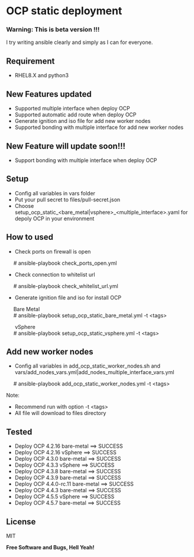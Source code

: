 # OCP static deployment
### Warning: This is beta version !!!  
I try writing ansible clearly and simply as I can for everyone.

## Requirement
- RHEL8.X and python3

## New Features updated
- Supported multiple interface when deploy OCP
- Supported automatic add route when deploy OCP
- Generate ignition and iso file for add new worker nodes
- Supported bonding with multiple interface for add new worker nodes

## New Feature will update soon!!!
- Support bonding with multiple interface when deploy OCP

## Setup
- Config all variables in vars folder
- Put your pull secret to files/pull-secret.json
- Choose setup_ocp_static_<bare_metal|vsphere>\_<multiple_interface>.yaml for depoly OCP in your environment
<!--- - Change template for bare-metal or VMware in setup_ocp_static.yml at task "Create install-config.yaml file" -->

## How to used
- Check ports on firewall is open

&nbsp;&nbsp;&nbsp;&nbsp;&nbsp;\# ansible-playbook check_ports_open.yml

- Check connection to whitelist url

&nbsp;&nbsp;&nbsp;&nbsp;&nbsp;\# ansible-playbook check_whitelist_url.yml

- Generate ignition file and iso for install OCP

&nbsp;&nbsp;&nbsp;&nbsp;&nbsp;Bare Metal<br/>
&nbsp;&nbsp;&nbsp;&nbsp;&nbsp;\# ansible-playbook setup_ocp_static_bare_metal.yml -t \<tags\>

&nbsp;&nbsp;&nbsp;&nbsp;&nbsp; vSphere<br/>
&nbsp;&nbsp;&nbsp;&nbsp;&nbsp;\# ansible-playbook setup_ocp_static_vsphere.yml -t \<tags\>

## Add new worker nodes
- Config all variables in add_ocp_static_worker_nodes.sh and vars/add_nodes_vars.yml|add_nodes_multiple_interface_vars.yml

&nbsp;&nbsp;&nbsp;&nbsp;&nbsp;\# ansible-playbook add_ocp_static_worker_nodes.yml -t \<tags\>

Note: 
- Recommend run with option -t \<tags\>
- All file will download to files directory

## Tested
- Deploy OCP 4.2.16 bare-metal ==> SUCCESS
- Deploy OCP 4.2.16 vSphere    ==> SUCCESS
- Deploy OCP 4.3.0 bare-metal ==> SUCCESS
- Deploy OCP 4.3.3 vSphere    ==> SUCCESS
- Deploy OCP 4.3.8 bare-metal ==> SUCCESS
- Deploy OCP 4.3.9 bare-metal ==> SUCCESS
- Deploy OCP 4.4.0-rc.11 bare-metal ==> SUCCESS
- Deploy OCP 4.4.3 bare-metal ==> SUCCESS
- Deploy OCP 4.5.5 vSphere    ==> SUCCESS
- Deploy OCP 4.5.7 bare-metal ==> SUCCESS

License
----

MIT

**Free Software and Bugs, Hell Yeah!**

